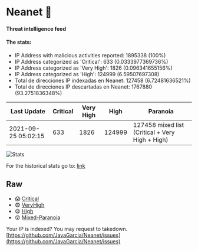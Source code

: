 # Neanet :hocho:
#### Threat intelligence feed
#### The stats:

- IP Address with malicious activities reported: 1895338 (100%)
- IP Address categorized as 'Critical':  633 (0.0333977369736%)
- IP Address categorized as 'Very High':  1826 (0.096341655156%)
- IP Address categorized as 'High':  124999 (6.59507697308)
- Total de direcciones IP indexadas en Neanet:  127458 (6.72481636521%)
- Total de direcciones IP descartadas en Neanet:  1767880 (93.2751836348%)

| Last Update | Critical | Very High | High | Paranoia |
| --- | --- | --- | --- | --- |
| 2021-09-25 05:02:15 | 633 | 1826 | 124999 | 127458 mixed list (Critical + Very High + High)|

![Stats](https://docs.google.com/spreadsheets/d/e/2PACX-1vSnaNMIXVabIpDJjufMlzH7poXnshF3mgd8Is1g9ytUEzVsP5my4Trn8f-xkoLLQ38xpL3HtmUexLo6/pubchart?oid=501124687&format=image)

For the historical stats go to: [link](/stats.csv)
## Raw
- :scream: [Critical](https://raw.githubusercontent.com/JavaGarcia/Neanet/master/blacklists/neanet_critical.txt)
- :fearful: [VeryHigh](https://raw.githubusercontent.com/JavaGarcia/Neanet/master/blacklists/neanet_veryHigh.txtt)
- :frowning: [High](https://raw.githubusercontent.com/JavaGarcia/Neanet/master/blacklists/neanet_high.txt)
- :dizzy_face: [Mixed-Paranoia](https://raw.githubusercontent.com/JavaGarcia/Neanet/master/blacklists/neanet_all.txt)


Your IP is indexed? You may request to takedown. [https://github.com/JavaGarcia/Neanet/issues](https://github.com/JavaGarcia/Neanet/issues)















































































































































































































































































































































































































































































































































































































































































































































































































































































































































































































































































































































































































































































































































































































































































































































































































































































































































































































































































































































































































































































































































































































































































































































































































































































































































































































































































































































































































































































































































































































































































































































































































































































































































































































































































































































































































































































































































































































































































































































































































































































































































































































































































































































































































































































































































































































































































































































































































































































































































































































































































































































































































































































































































































































































































































































































































































































































































































































































































































































































































































































































































































































































































































































































































































































































































































































































































































































































































































































































































































































































































































































































































































































































































































































































































































































































































































































































































































































































































































































































































































































































































































































































































































































































































































































































































































































































































































































































































































































































































































































































































































































































































